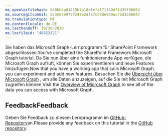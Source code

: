 ```yaml
---
ms.openlocfilehash: 048bb4a01415b7a18efefaf71f40df1d35f96664
ms.sourcegitcommit: 523e64e972f247e2df57cd8de949ac7bd1b8b047
ms.translationtype: MT
ms.contentlocale: de-DE
ms.lasthandoff: 10/30/2020
ms.locfileid: "48823321"
---
```

<!-- markdownlint-disable MD002 MD041 -->

<span data-ttu-id="bbed9-101">Sie haben das Microsoft Graph-Lernprogramm für SharePoint Framework abgeschlossen.</span><span class="sxs-lookup"><span data-stu-id="bbed9-101">You've completed the SharePoint Framework Microsoft Graph tutorial.</span></span> <span data-ttu-id="bbed9-102">Da Sie nun über eine funktionierende App verfügen, die Microsoft Graph aufruft, können Sie experimentieren und neue Features hinzufügen.</span><span class="sxs-lookup"><span data-stu-id="bbed9-102">Now that you have a working app that calls Microsoft Graph, you can experiment and add new features.</span></span> <span data-ttu-id="bbed9-103">Besuchen Sie die [Übersicht über Microsoft Graph](/graph/overview) , um alle Daten anzuzeigen, auf die Sie mit Microsoft Graph zugreifen können.</span><span class="sxs-lookup"><span data-stu-id="bbed9-103">Visit the [Overview of Microsoft Graph](/graph/overview) to see all of the data you can access with Microsoft Graph.</span></span>

## <a name="feedback"></a><span data-ttu-id="bbed9-104">Feedback</span><span class="sxs-lookup"><span data-stu-id="bbed9-104">Feedback</span></span>

<span data-ttu-id="bbed9-105">Geben Sie Feedback zu diesem Lernprogramm im [GitHub-Repository](https://github.com/microsoftgraph/msgraph-training-spfx)an.</span><span class="sxs-lookup"><span data-stu-id="bbed9-105">Please provide any feedback on this tutorial in the [GitHub repository](https://github.com/microsoftgraph/msgraph-training-spfx).</span></span>
